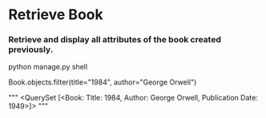 # Retrieve Book
### Retrieve and display all attributes of the book created previously.

python manage.py shell

Book.objects.filter(title="1984", author="George Orwell")

""" <QuerySet [<Book:  Title: 1984, Author: George Orwell, Publication Date: 1949>]> """
